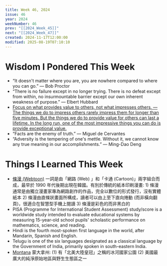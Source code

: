 ```yaml
---
title: Week 46, 2024
issue: 46
year: 2024
weekNumber: 46
prev: "[[2024_Week_45]]"
next: "[[2024_Week_47]]"
created: 2024-11-17T12:00:00
modified: 2025-08-19T07:10:10
---
```


# Wisdom I Pondered This Week

* “It doesn't matter where you are, you are nowhere compared to where you can go.” — Bob Proctor
* “There is no failure except in no longer trying. There is no defeat except from within, no insurmountable barrier except our own inherent weakness of purpose.” — Elbert Hubbard
* [Focus on what provides value to others, not what impresses others. — The things we do to impress others rarely impress them for longer than five minutes. But the things we do to provide value for others can last a lifetime. In the long run, one of the most impressive things you can do is provide exceptional value.](https://jamesclear.com/3-2-1/october-31-2024)
* “Facts are the enemy of truth.” — Miguel de Cervantes
* “Adversity is the tempering of one's mettle. Without it, we cannot know any true meaning in our accomplishments.” — Ming-Dao Deng

# Things I Learned This Week

* [條漫 (Webtoon)](https://www.webtoons.com/) 一詞是由「網路 (Web) 」和「卡通 (Cartoon)」兩字組合而成，最早於 1990 年代後期出現在韓國。有別於傳統的紙本印刷漫畫: 1) 條漫通常是由獨立漫畫家專為網路創作的作品，完全以數位的形式發行，沒有實體紙本 2) 條漫由直條狀畫面所構成，讀者可以由上至下直向捲動 (而非橫向翻頁)，很適合在智慧型手機上閱讀 3) 條漫是彩色的而非黑白的
* PISA (Programme for International Student Assessment) study/score is a worldwide study intended to evaluate educational systems by measuring 15-year-old school pupils' scholastic performance on mathematics, science, and reading.
* Hindi is the fourth most-spoken first language in the world, after Mandarin, Spanish and English.
* Telugu is one of the six languages designated as a classical language by the Government of India, primarily spoken in south-eastern India.
* [Montana](https://www.google.com/maps?q=Montana) 蒙大拿州: (1) 有「北美大陸皇冠」之稱的冰河國家公園 (2) 美國最廣大的純淨原始地區與野生生態區之一
